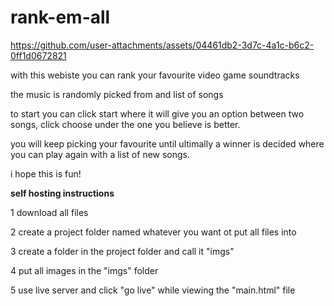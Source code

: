 # rank-em-all

https://github.com/user-attachments/assets/04461db2-3d7c-4a1c-b6c2-0ff1d0672821


with this webiste you can rank your favourite video game soundtracks

the music is randomly picked from and list of songs

to start you can click start where it will give you an option between two songs, click choose under the one you believe is better.

you will keep picking your favourite until ultimally a winner is decided where you can play again with a list of new songs.

i hope this is fun!

**self hosting instructions**

1 download all files

2 create a project folder named whatever you want ot put all files into

3 create a folder in the project folder and call it "imgs" 

4 put all images in the "imgs" folder

5 use live server and click "go live" while viewing the "main.html" file
